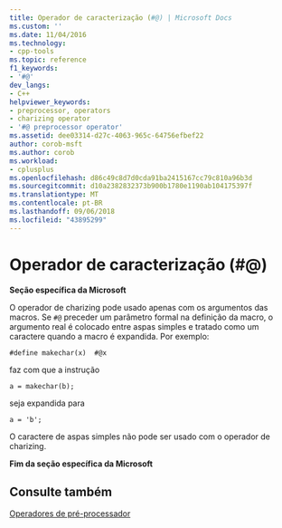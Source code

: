 ```yaml
---
title: Operador de caracterização (#@) | Microsoft Docs
ms.custom: ''
ms.date: 11/04/2016
ms.technology:
- cpp-tools
ms.topic: reference
f1_keywords:
- '#@'
dev_langs:
- C++
helpviewer_keywords:
- preprocessor, operators
- charizing operator
- '#@ preprocessor operator'
ms.assetid: dee03314-d27c-4063-965c-64756efbef22
author: corob-msft
ms.author: corob
ms.workload:
- cplusplus
ms.openlocfilehash: d86c49c8d7d0cda91ba2415167cc79c810a96b3d
ms.sourcegitcommit: d10a2382832373b900b1780e1190ab104175397f
ms.translationtype: MT
ms.contentlocale: pt-BR
ms.lasthandoff: 09/06/2018
ms.locfileid: "43895299"
---
```

# <a name="charizing-operator-"></a>Operador de caracterização (#@)
**Seção específica da Microsoft**

O operador de charizing pode usado apenas com os argumentos das macros. Se `#@` preceder um parâmetro formal na definição da macro, o argumento real é colocado entre aspas simples e tratado como um caractere quando a macro é expandida. Por exemplo:

```
#define makechar(x)  #@x
```

faz com que a instrução

```
a = makechar(b);
```

seja expandida para

```
a = 'b';
```

O caractere de aspas simples não pode ser usado com o operador de charizing.

**Fim da seção específica da Microsoft**

## <a name="see-also"></a>Consulte também

[Operadores de pré-processador](../preprocessor/preprocessor-operators.md)